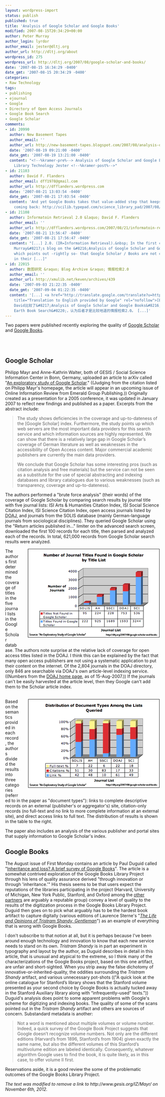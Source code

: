 ```yaml
---
layout: wordpress-import
status: publish
published: true
title: 'Analysis of Google Scholar and Google Books'
modified: 2007-08-15T20:34:29+00:00
author: Peter Murray
author_login: lyrdor
author_email: jester@dltj.org
author_url: http://dltj.org/about
wordpress_id: 275
wordpress_url: http://dltj.org/2007/08/google-scholar-and-books/
date: '2007-08-15 16:34:29 -0400'
date_gmt: '2007-08-15 20:34:29 -0400'
categories:
- Raw Technology
tags:
- publishing
- ejournal
- Google
- Directory of Open Access Journals
- Google Book Search
- Google Scholar
comments:
- id: 20990
  author: New Basement Tapes
  author_email: ''
  author_url: http://new-basement-tapes.blogspot.com/2007/08/analysis-of-google-scholar-and-google.html
  date: '2007-08-19 09:21:00 -0400'
  date_gmt: '2007-08-19 13:21:00 -0400'
  content: "<!--%kramer-pre%--> Analysis of Google Scholar and Google Books in Disruptive
    Library Technology Jester <!--%kramer-post%-->"
- id: 21103
  author: David F. Flanders
  author_email: dff1978@gmail.com
  author_url: http://dfflanders.wordpress.com
  date: '2007-08-21 13:03:54 -0400'
  date_gmt: '2007-08-21 17:03:54 -0400'
  content: 'And yet Google Books takes that value-added step that keeps students/researchers
    coming back: http://scilib.typepad.com/science_library_pad/2007/08/google-earth-bo.html'
- id: 21108
  author: Informatoin Retrieval 2.0 &laquo; David F. Flanders
  author_email: ''
  author_url: http://dfflanders.wordpress.com/2007/08/21/informatoin-retrieval-20/
  date: '2007-08-21 13:56:47 -0400'
  date_gmt: '2007-08-21 17:56:47 -0400'
  content: "[...] 2.0. (IR=Information Retrieval).&nbsp; In the first case it is Peter
    Murray&#8217;s blog on the &#8216;Analysis of Google Scholar and Google Books&#8216;
    which points out -rightly so- that Google Scholar / Books are not comprehensive
    in their [...]"
- id: 22015
  author: 数图研究 &raquo; Blog Archive &raquo; 情报检索2.0
  author_email: ''
  author_url: http://xmulib.net/keven/archives/439
  date: '2007-09-03 21:22:35 -0400'
  date_gmt: '2007-09-04 01:22:35 -0400'
  content: '[...] <a href="http://translate.google.com/translate?u=http://www.dlresearch.cn/keven/index.php/archives/465"
    title="Translation to English provided by Google" rel="nofollow">[English Translation]</a>
    David比较了&#8217;Analysis of Google Scholar and Google Books&#8216;和&#8221;Google
    Earth Book Search&#8220;，认为后者才是比较地道的情报检索2.0。 [...]'
---
```

<p>Two papers were published recently exploring the quality of <a href="http://scholar.google.com/" title="Google Scholar homepage">Google Scholar</a> and <a href="http://books.google.com/" title="Google Book Search homepage">Google Books</a>.</p>
<p><br clear="all" /><br />
<h2>Google Scholar</h2>
<p>Philipp Mayr and Anne-Kathrin Walter, both of GESIS / Social Science Information Center in Bonn, Germany, uploaded an article to arXiv called "<a href="http://arxiv.org/abs/0707.3575" title="arXiv abstract page for &#039;An exploratory study of Google Scholar&#039;">An exploratory study of Google Scholar</a>."  ((Judging from the citation listed on <span class="removed_link" title="http://www.gesis.org/IZ/Mayr/">Philipp Mayr's homepage</span>, the article will appear in an upcoming issue of Online Information Review from Emerald Group Publishing.))  Originally created as a presentation for a 2005 conference, it was updated in January 2007 to reflect new findings and published as a paper.  Excerpts from the abstract include:<br />
<blockquote>The study shows deficiencies in the coverage and up-to-dateness of the [Google Scholar] index. Furthermore, the study points up which web servers are the most important data providers for this search service and which information sources are highly represented. We can show that there is a relatively large gap in Google Scholar&rsquo;s coverage of German literature as well as weaknesses in the accessibility of Open Access content. Major commercial academic publishers are currently the main data providers. </p>
<p>We conclude that Google Scholar has some interesting pros (such as citation analysis and free materials) but the service can not be seen as a substitute for the use of special abstracting and indexing databases and library catalogues due to various weaknesses (such as transparency, coverage and up-to-dateness).</p></blockquote>
<p>The authors performed a "brute force analysis" (their words) of the coverage of Google Scholar by comparing search results by journal title with five journal lists:  ISI Arts & Humanities Citation Index, ISI Social Science Citation Index, ISI Science Citation Index, open access journals listed by <abbr title="Directory of Open Access Journals">DOAJ</abbr>, and journals from the SOLIS database (mainly German-language journals from sociological disciplines).  They queried Google Scholar using the "Return articles published in..." limiter on the advanced search screen, downloaded the first 100 records for each title, then parsed and analyzed each of the records.  In total, 621,000 records from Google Scholar search results were analyzed.</p>
<p><img src="/wp-content/uploads/2007/08/IdentificationOfJournals.png" alt="Number of Articles Found in Google Scholar by Title List" title="Number of Articles Found in Google Scholar by Title List" align="right" width="431" height="291" border="0" style="padding: 0 0 1.5em 2em;" />The authors first determined the coverage of titles in the five journal lists in the Google Scholar database.  The authors note surprise at the relative lack of coverage for open access titles listed in the DOAJ.  I think this can be explained by the fact that many open access publishers are not using a systematic application to put their content on the internet.  Of the 2,804 journals in the DOAJ directory, only 846 are searchable via DOAJ's own article-level indexing service. ((Numbers from the <a href="http://www.doaj.org/" title="Directory of Open Access Journals homepage">DOAJ home page</a>, as of 15-Aug-2007.))  If the journals can't be easily harvested at the article level, then they Google can't add them to the Scholar article index.</p>
<p><br clear="all" /><img src="/wp-content/uploads/2007/08/DistributionOfDocumentTypes.png" alt="Distribution of Document Types Among the Lists Queried" title="Distribution of Document Types Among the Lists Queried" align="right" width="430" height="291" border="0" style="padding: 0 0 1.5em 2em;" />Based on the semantics provided in each record, the authors divided the results into three categories (referred to in the paper as "document types"):  links to complete descriptive records on an external (publisher's or aggregator's) site, citation-only records (no full-text and no link to more complete information at an external site), and direct access links to full text.  The distribution of results is shown in the table to the right.</p>
<p>The paper also includes an analysis of the various publisher and portal sites that supply information to Google Scholar's index.  </p>
<h2>Google Books</h2>
<p>The August issue of First Monday contains an article by Paul Duguid called "<a href="http://www.firstmonday.org/issues/issue12_8/duguid/index.html" title="First Monday article: &#039;Inheritance and loss? A brief survey of Google Books&#039;">Inheritance and loss?  A brief survey of Google Books</a>".  The article is a somewhat contrived exploration of the Google Books Library Project through his lens of quality assurance derived "through innovation or through 'inheritance.'"  His thesis seems to be that users expect the reputations of the libraries participating in the project (Harvard, University of Michigan, New York Public, Stanford, and Oxford among the <a href="http://books.google.com/googlebooks/partners.html" title="Google Book Search Library Partners">other partners</a> are arguably a reputable group) convey a level of quality to the results of the digitization process in the Google Books Library Project.  Duguid then goes on to pick what arguably has to be the hardest book artifact to capture digitally (various editions of Laurence Sterne's "<a href="http://andromeda.rutgers.edu/~jlynch/Biblio/shandy.html" title="Tristram Shandy: An Annotated Bibliography by Jack Lynch"><i>The Life and Opinions of Tristram Shandy, Gentleman</i></a>") as an example of everything that is wrong with Google Books.  </p>
<p>I don't subscribe to that notion at all, but it is perhaps because I've been around enough technology and innovation to know that each new service needs to stand on its own.  <i>Tristram Shandy</i> is in part an experiment in typography and layout by the author, as Duguid describes in detail in this article, that is unusual and atypical to the extreme, so I think many of the characterizations of the Google Books project, based on this one artifact, are unfair and short-sighted.  When you strip away the false dichotomy of innovative-or-inherited-quality, the oddities surrounding the <i>Tristram Shandy</i> artifact, and various unnecessary pot-shots (("A quick look at the online catalogue for Stanford&rsquo;s library shows that the Stanford volume presented as your second choice by Google Books is actually tucked away in the Stanford Auxiliary library along with &ldquo;infrequently&ndash;used&rdquo; texts.")) Duguid's analysis does point to some apparent problems with Google's scheme for digitizing and indexing books.  The quality of some of the scans pointed out in the <i>Tristram Shandy</i> artifact and others are sources of concern.  Substandard metadata is another:<br />
<blockquote>Not a word is mentioned about multiple volumes or volume number. Indeed, a quick survey of the Google Book Project suggests that Google doesn&rsquo;t recognize volume numbers. Not only are the different editions (Harvard&rsquo;s from 1896, Stanford&rsquo;s from 1904) given exactly the same name, but also the different volumes of this Stanford&rsquo;s multivolume edition are labeled identically. Consequently, whatever algorithm Google uses to find the book, it is quite likely, as in this case, to offer volume II first.</p></blockquote>
<p>Reservations aside, it is a good review the some of the problematic outcomes of the Google Books Library Project.
<p style="padding:0;margin:0;font-style:italic;" class="removed_link">The text was modified to remove a link to http://www.gesis.org/IZ/Mayr/ on November 6th, 2012.</p>
